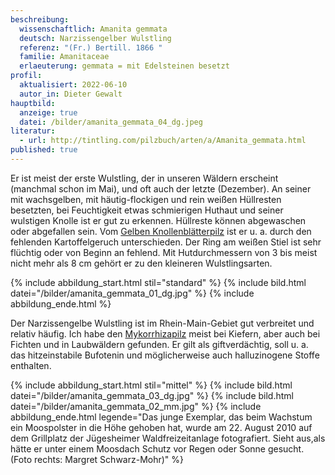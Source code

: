 ```yaml
---
beschreibung:
  wissenschaftlich: Amanita gemmata
  deutsch: Narzissengelber Wulstling
  referenz: "(Fr.) Bertill. 1866 "
  familie: Amanitaceae
  erlaeuterung: gemmata = mit Edelsteinen besetzt
profil:
  aktualisiert: 2022-06-10
  autor_in: Dieter Gewalt
hauptbild:
  anzeige: true
  datei: /bilder/amanita_gemmata_04_dg.jpeg
literatur:
  - url: http://tintling.com/pilzbuch/arten/a/Amanita_gemmata.html
published: true
---
```

Er ist meist der erste Wulstling, der in unseren Wäldern erscheint (manchmal schon im Mai), und oft auch der letzte (Dezember). An seiner mit wachsgelben, mit häutig-flockigen und rein weißen Hüllresten besetzten, bei Feuchtigkeit etwas schmierigen Huthaut und seiner wulstigen Knolle ist er gut zu erkennen. Hüllreste können abgewaschen oder abgefallen sein. Vom [Gelben Knollenblätterpilz](/pilze/amanita-citrina-gelber-knollenblätterpilz) ist er u. a. durch den fehlenden Kartoffelgeruch unterschieden. Der Ring am weißen Stiel ist sehr flüchtig oder von Beginn an fehlend. Mit Hutdurchmessern von 3 bis meist nicht mehr als 8 cm gehört er zu den kleineren Wulstlingsarten.

{% include abbildung_start.html stil="standard" %}
{% include bild.html datei="/bilder/amanita_gemmata_01_dg.jpg" %}
{% include abbildung_ende.html %}

Der Narzissengelbe Wulstling ist im Rhein-Main-Gebiet gut verbreitet und relativ häufig. Ich habe den [Mykorrhizapilz](Mykorrhiza "Glossar") meist bei Kiefern, aber auch bei Fichten und in Laubwäldern gefunden. Er gilt als giftverdächtig, soll u. a. das hitzeinstabile Bufotenin und möglicherweise auch halluzinogene Stoffe enthalten.

{% include abbildung_start.html stil="mittel" %}
{% include bild.html datei="/bilder/amanita_gemmata_03_dg.jpg" %}
{% include bild.html datei="/bilder/amanita_gemmata_02_mm.jpg" %}
{% include abbildung_ende.html legende="Das junge Exemplar, das beim Wachstum ein Moospolster in die Höhe gehoben hat, wurde am 22. August 2010 auf dem Grillplatz der Jügesheimer Waldfreizeitanlage fotografiert. Sieht aus,als hätte er unter einem Moosdach Schutz vor Regen oder Sonne gesucht. (Foto rechts: Margret Schwarz-Mohr)" %}
